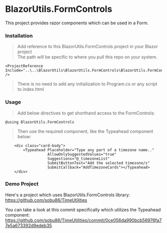 # BlazorUtils.FormControls

This project provides razor components which can be used in a Form.

### Installation
> Add reference to this BlazorUtils.FormControls project in your Blazor project<br>
> The path will be specific to where you pull this repo on your system.
```
<ProjectReference Include="..\..\BlazorUtils\BlazorUtils.FormControls\BlazorUtils.FormControls.csproj" />
```

> There is no need to add any initialization to Program.cs or any script to index.html

### Usage
> Add below directives to get shorthand access to the FormControls:
```
@using BlazorUtils.FormControls
```
> Then use the required component, like the Typeahead component below:
```
    <div class="card-body">
        <Typeahead Placeholder="Type any part of a timezone name.."
                   AllowOnlySuggestedValues="true"
                   Suggestions="@_timezoneList"
                   SubmitButtonText="Add the selected timezone/s"
                   SubmitCallback="AddTimezoneCards"></Typeahead>
    </div>
```

### Demo Project
Here's a project which uses BlazorUtils.FormControls library:<br>
https://github.com/sobu86/TimeUtilities

You can take a look at this commit specifically which utilizes the Typeahead component:<br>
https://github.com/sobu86/TimeUtilities/commit/0ce056da990bcb56976fa77e5a673392d9edeb35
